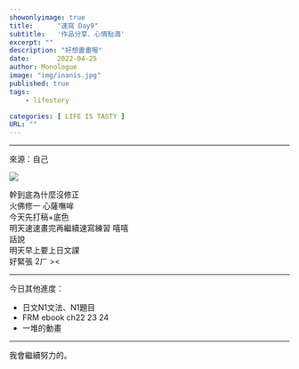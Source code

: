 ```yaml
---
showonlyimage: true
title:      "速寫 Day9"
subtitle:   '作品分享、心情點滴'
excerpt: ""
description: "好想畫畫喔"
date:       2022-04-25
author: Monologue    
image: "img/inanis.jpg"
published: true 
tags:
    - lifestory

categories: [ LIFE IS TASTY ]
URL: ""
---
```

***
來源：自己  
  
![](/blog/sketch/d9-1.jpg)
  
幹到底為什麼沒修正  
火佛修一 心薩嘸哞  
今天先打稿+底色  
明天速速畫完再繼續速寫練習 嘻嘻  
話說  
明天早上要上日文課  
好緊張 2ㄏ ><  
***
今日其他進度：  
* 日文N1文法、N1題目  
* FRM ebook ch22 23 24  
* 一堆的動畫  
  
***
我會繼續努力的。
<!--more-->
